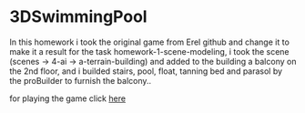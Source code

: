 # 3DSwimmingPool

  In this homework i took the original game from Erel github and change it to make it a result for the task homework-1-scene-modeling, i took the scene (scenes -> 4-ai -> a-terrain-building) and added to the building a balcony on the 2nd floor, and i builded stairs, pool, float, tanning bed and parasol by the proBuilder to furnish the balcony..
  
  for playing the game click [here](https://uriyashemla.itch.io/3dswimmingpool) 
